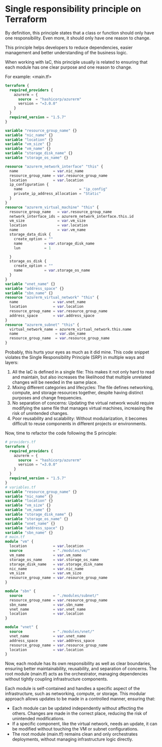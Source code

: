 # Single responsibility principle on Terraform

By definition, this principle states that a class or function should only have one responsibility. Even more, it should only have one reason to change.

This principle helps developers to reduce dependencies, easier management and better understanding of the business logic.

When working with IaC, this principle usually is related to ensuring that each module has one clear purpose and one reason to change.

For example:
<main.tf>

```Terraform
terraform {
  required_providers {
    azurerm = {
      source  = "hashicorp/azurerm"
      version = "=3.0.0"
    }
  }
  required_version = "1.5.7"
}

variable "resource_group_name" {}
variable "nic_name" {}
variable "location" {}
variable "vm_size" {}
variable "vm_name" {}
variable "storage_disk_name" {}
variable "storage_os_name" {}

resource "azurerm_network_interface" "this" {
  name                = var.nic_name
  resource_group_name = var.resource_group_name
  location            = var.location
  ip_configuration {
    name                          = "ip_config"
    private_ip_address_allocation = "Static"
  }
}
resource "azurerm_virtual_machine" "this" {
  resource_group_name   = var.resource_group_name
  network_interface_ids = azurerm_network_interface.this.id
  vm_size               = var.vm_size
  location              = var.location
  name                  = var.vm_name
  storage_data_disk {
    create_option = ""
    name          = var.storage_disk_name
    lun           = 1

  }
  storage_os_disk {
    create_option = ""
    name          = var.storage_os_name
  }
}
variable "vnet_name" {}
variable "address_space" {}
variable "sbn_name" {}
resource "azurerm_virtual_network" "this" {
  name                = var.vnet_name
  location            = var.location
  resource_group_name = var.resource_group_name
  address_space       = var.address_space
}
resource "azurerm_subnet" "this" {
  virtual_network_name = azurerm_virtual_network.this.name
  name                 = var.sbn_name
  resource_group_name  = var.resource_group_name
}
```

Probably, this hurts your eyes as much as it did mine. This code snippet violates the Single Responsibility Principle (SRP) in multiple ways and layers:

1. All the IaC is defined in a single file: This makes it not only hard to read and maintain, but also increases the likelihood that multiple unrelated changes will be needed in the same place.
2. Mixing different categories and lifecycles: The file defines networking, compute, and storage resources together, despite having distinct purposes and change frequencies.
3. No separation of concerns: Updating the virtual network would require modifying the same file that manages virtual machines, increasing the risk of unintended changes.
4. Poor reusability and scalability: Without modularization, it becomes difficult to reuse components in different projects or environments.

Now, time to refactor the code following the S principle:

```Terraform
# providers.tf
terraform {
  required_providers {
    azurerm = {
      source  = "hashicorp/azurerm"
      version = "=3.0.0"
    }
  }
  required_version = "1.5.7"
}
# variables.tf
variable "resource_group_name" {}
variable "nic_name" {}
variable "location" {}
variable "vm_size" {}
variable "vm_name" {}
variable "storage_disk_name" {}
variable "storage_os_name" {}
variable "vnet_name" {}
variable "address_space" {}
variable "sbn_name" {}
# main.tf
module "vm" {
  location            = var.location
  source              = "./modules/vm/"
  vm_name             = var.vm_name
  storage_os_name     = var.storage_os_name
  storage_disk_name   = var.storage_disk_name
  nic_name            = var.nic_name
  vm_size             = var.vm_size
  resource_group_name = var.resource_group_name
}

module "sbn" {
  source              = "./modules/subnet/"
  resource_group_name = var.resource_group_name
  sbn_name            = var.sbn_name
  vnet_name           = var.vnet_name
  location            = var.location
}

module "vnet" {
  source              = "./modules/vnet/"
  vnet_name           = var.vnet_name
  address_space       = var.address_space
  resource_group_name = var.resource_group_name
  location            = var.location
}
```

Now, each module has its own responsibility as well as clear boundaries, ensuring better maintainability, reusability, and separation of concerns. The root module (main.tf) acts as the orchestrator, managing dependencies without tightly coupling infrastructure components.

Each module is self-contained and handles a specific aspect of the infrastructure, such as networking, compute, or storage. This modular approach allows updates to be made in a controlled manner, ensuring that:

* Each module can be updated independently without affecting the others.
Changes are made in the correct place, reducing the risk of unintended modifications.
* If a specific component, like the virtual network, needs an update, it can be modified without touching the VM or subnet configurations.
* The root module (main.tf) remains clean and only orchestrates deployments, without managing infrastructure logic directly.
